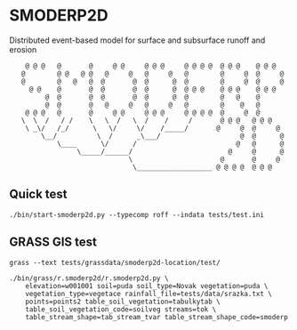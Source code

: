 # SMODERP2D

Distributed event-based model for surface and subsurface runoff and erosion

```
    @ @ @   @       @     @ @     @ @ @     @ @ @ @  @ @ @    @ @ @  
   @        @ @   @ @   @     @   @     @   @        @     @  @     @
   @        @   @   @  @       @  @      @  @        @     @  @     @
     @ @    @       @  @       @  @      @  @ @ @    @ @ @    @ @ @  
         @  @       @  @       @  @      @  @        @   @    @      
         @  @       @   @     @   @     @   @        @    @   @  
    @ @ @   @       @     @ @     @ @ @     @ @ @ @  @     @  @  
   \  \  /   / /    \   \  /   \  /    /     /       @ @ @   @ @ @  
    \ _\/   /_/      \   \/     \/    /_____/       @     @  @     @
        \__/          \  /      _\___/                    @  @      @
            \____      \/      /                         @   @      @
                 \_____/______/                        @     @      @
                              \                      @       @     @
                               \___________________ @ @ @ @  @ @ @
```
## Quick test

    ./bin/start-smoderp2d.py --typecomp roff --indata tests/test.ini

## GRASS GIS test

    grass --text tests/grassdata/smoderp2d-location/test/
   
    ./bin/grass/r.smoderp2d/r.smoderp2d.py \
        elevation=w001001 soil=puda soil_type=Novak vegetation=puda \
        vegetation_type=vegetace rainfall_file=tests/data/srazka.txt \
        points=points2 table_soil_vegetation=tabulkytab \
        table_soil_vegetation_code=soilveg streams=tok \
        table_stream_shape=tab_stream_tvar table_stream_shape_code=smoderp
